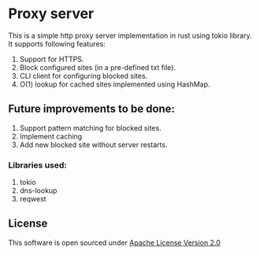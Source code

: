 # Proxy server

This is a simple http proxy server implementation in rust using tokio library. It supports following features: 

1. Support for HTTPS.
2. Block configured sites (in a pre-defined txt file).
3. CLI client for configuring blocked sites.
4. O(1) lookup for cached sites implemented using HashMap.

## Future improvements to be done:

1. Support pattern matching for blocked sites.
2. Implement caching
3. Add new blocked site without server restarts.

### Libraries used: 

1. tokio
2. dns-lookup
3. reqwest

## License

This software is open sourced under [Apache License Version 2.0](https://github.com/akki1306/rust-proxy/blob/1.0/LICENSE.txt)
